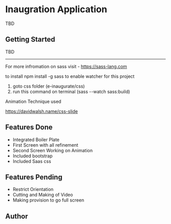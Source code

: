# Inaugration Application

TBD

## Getting Started

TBD

---

For more infromation on sass
visit - https://sass-lang.com

to install npm install -g sass
to enable watcher for this project
1. goto css folder (e-inaugurate/css)
2. run this command on terminal (sass --watch sass:build)

Animation Technique used

https://davidwalsh.name/css-slide

## Features Done

- Integrated Boiler Plate
- First Screen with all refinement
- Second Screen Working on Animation
- Included bootstrap
- Included Saas css

## Features Pending
- Restrict Orientation
- Cutting and Making of Video
- Making provision to go full screen

## Author

